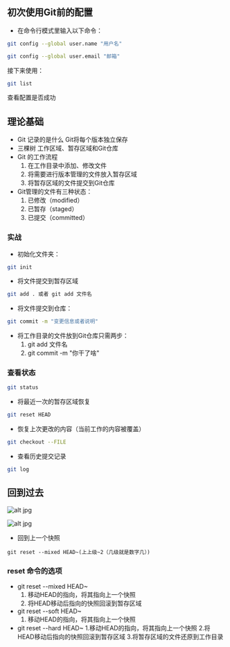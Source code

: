 ## 初次使用Git前的配置
- 在命令行模式里输入以下命令：
``` bash
git config --global user.name "用户名" 
```

```bash
git config --global user.email "邮箱"
```
接下来使用：
```bash
git list
```
查看配置是否成功

## 理论基础
- Git 记录的是什么
	Git将每个版本独立保存
- 三棵树
	工作区域、暂存区域和Git仓库
- Git 的工作流程
	1. 在工作目录中添加、修改文件
	2. 将需要进行版本管理的文件放入暂存区域
	3. 将暂存区域的文件提交到Git仓库
- Git管理的文件有三种状态：
	1. 已修改（modified）
	2. 已暂存（staged）
	3. 已提交（committed）
### 实战

- 初始化文件夹：
```bash
git init
```
- 将文件提交到暂存区域
```bash
git add . 或者 git add 文件名
```
- 将文件提交到仓库：
```bash
git commit -m "变更信息或者说明"
```
- 将工作目录的文件放到Git仓库只需两步：
	1. git add 文件名
	2. git commit -m "你干了啥"

### 查看状态
```bash
git status
```
- 将最近一次的暂存区域恢复
```bash
git reset HEAD
```
- 恢复上次更改的内容（当前工作的内容被覆盖）
```bash
git checkout --FILE
```
- 查看历史提交记录
```bash
git log
```

## 回到过去

![alt jpg](https://motanchenyuan.github.io/img/image-20200603153013454.png)

![alt jpg](https://motanchenyuan.github.io/img/image-20200603153147544.png)

- 回到上一个快照

```
git reset --mixed HEAD~(上上级~2（几级就是数字几）)
```
### reset 命令的选项
- git reset --mixed HEAD~
	1. 移动HEAD的指向，将其指向上一个快照
	2. 将HEAD移动后指向的快照回滚到暂存区域
- git reset --soft HEAD~
	1. 移动HEAD的指向，将其指向上一个快照
- git reset --hard HEAD~
	1.移动HEAD的指向，将其指向上一个快照
	2.将HEAD移动后指向的快照回滚到暂存区域
	3.将暂存区域的文件还原到工作目录

